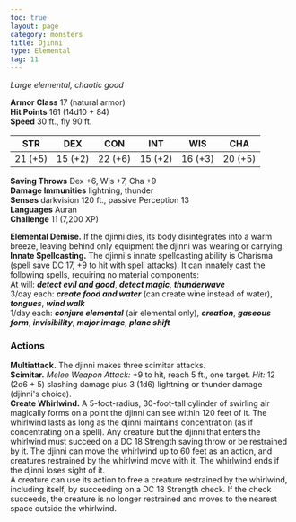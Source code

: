 ```yaml
---
toc: true
layout: page
category: monsters
title: Djinni
type: Elemental
tag: 11
---
```

_Large elemental, chaotic good_

**Armor Class** 17 (natural armor)    
**Hit Points** 161 (14d10 + 84)    
**Speed** 30 ft., fly 90 ft. 

| STR     | DEX     | CON     | INT     | WIS     | CHA     |
|---------|---------|---------|---------|---------|---------|
| 21 (+5) | 15 (+2) | 22 (+6) | 15 (+2) | 16 (+3) | 20 (+5) |

**Saving Throws** Dex +6, Wis +7, Cha +9    
**Damage Immunities** lightning, thunder    
**Senses** darkvision 120 ft., passive Perception 13    
**Languages** Auran    
**Challenge** 11 (7,200 XP) 

**Elemental Demise.** If the djinni dies, its body disintegrates into a warm breeze, leaving behind only equipment the djinni was wearing or carrying.    
**Innate Spellcasting.** The djinni's innate spellcasting ability is Charisma (spell save DC 17, +9 to hit with spell attacks). It can innately cast the following spells, requiring no material components:    
At will: **_detect evil and good_**, **_detect magic_**, **_thunderwave_**    
3/day each: **_create food and water_** (can create wine instead of water), **_tongues_**, **_wind walk_**    
1/day each: **_conjure elemental_** (air elemental only), **_creation_**, **_gaseous form_**, **_invisibility_**, **_major image_**, **_plane shift_** 

### Actions 
**Multiattack.** The djinni makes three scimitar attacks.    
**Scimitar.** _Melee Weapon Attack:_ +9 to hit, reach 5 ft., one target. _Hit:_ 12 (2d6 + 5) slashing damage plus 3 (1d6) lightning or thunder damage (djinni's choice).    
**Create Whirlwind.** A 5-foot-radius, 30-foot-tall cylinder of swirling air magically forms on a point the djinni can see within 120 feet of it. The whirlwind lasts as long as the djinni maintains concentration (as if concentrating on a spell). Any creature but the djinni that enters the whirlwind must succeed on a DC 18 Strength saving throw or be restrained by it. The djinni can move the whirlwind up to 60 feet as an action, and creatures restrained by the whirlwind move with it. The whirlwind ends if the djinni loses sight of it.    
A creature can use its action to free a creature restrained by the whirlwind, including itself, by succeeding on a DC 18 Strength check. If the check succeeds, the creature is no longer restrained and moves to the nearest space outside the whirlwind.